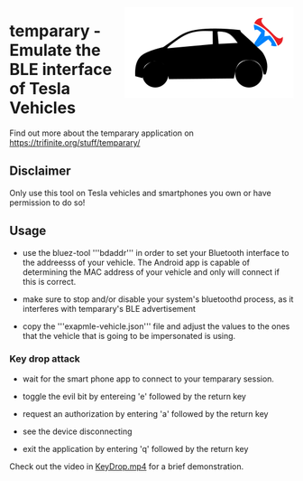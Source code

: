 <a href="https://trifinite.org/stuff/tempara/" target="_blank"><img align="right" src="/images/temparary_logo.png"/></a>

# temparary - Emulate the BLE interface of Tesla Vehicles

Find out more about the temparary application on https://trifinite.org/stuff/temparary/ 

## Disclaimer
Only use this tool on Tesla vehicles and smartphones you own or have permission to do so!

## Usage

* use the bluez-tool '''bdaddr''' in order to set your Bluetooth interface to the addreesss of your vehicle. The Android app is capable of determining the MAC address of your vehicle and only will connect if this is correct.

* make sure to stop and/or disable your system's bluetoothd process, as it interferes with temparary's BLE advertisement

* copy the '''exapmle-vehicle.json''' file and adjust the values to the ones that the vehicle that is going to be impersonated is using.

### Key drop attack

* wait for the smart phone app to connect to your temparary session.

* toggle the evil bit by entereing 'e' followed by the return key

* request an authorization by entering 'a' followed by the return key

* see the device disconnecting

* exit the application by entering 'q' followed by the return key

Check out the video in <a href="/images/KeyDrop.mp4">KeyDrop.mp4</a> for a brief demonstration.
